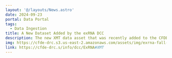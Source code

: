 ```yaml
---
layout: '@/layouts/News.astro'
date: 2024-09-23
portal: Data Portal
tags:
  - Data Ingestion
title: A New Dataset Added by the exRNA DCC
description: The new XMT data asset that was recently added to the CFDE Workbench by the exRNA DCC lists RNA binding proteins (RBPs) and the RNA fragments they bind to in different bodily fluids.
img: https://cfde-drc.s3.us-east-2.amazonaws.com/assets/img/exrna-fall-2024.png
link: https://cfde-drc.s/info/dcc/ExRNA#XMT
---
```

